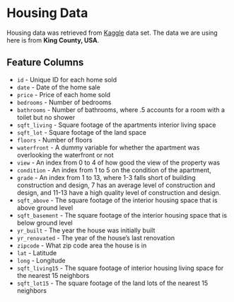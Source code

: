 # Housing Data

Housing data was retrieved from [Kaggle](https://www.kaggle.com/harlfoxem/housesalesprediction)
data set. The data we are using here is from **King County, USA**.

## Feature Columns

- `id` - Unique ID for each home sold
- `date` - Date of the home sale
- `price` - Price of each home sold
- `bedrooms` - Number of bedrooms
- `bathrooms` - Number of bathrooms, where .5 accounts for a room with a toilet but no shower
- `sqft_living` - Square footage of the apartments interior living space
- `sqft_lot` - Square footage of the land space
- `floors` - Number of floors
- `waterfront` - A dummy variable for whether the apartment was overlooking the waterfront or not
- `view` - An index from 0 to 4 of how good the view of the property was
- `condition` - An index from 1 to 5 on the condition of the apartment,
- `grade` - An index from 1 to 13, where 1-3 falls short of building construction and design, 7 has an average level of construction and design, and 11-13 have a high quality level of construction and design.
- `sqft_above` - The square footage of the interior housing space that is above ground level
- `sqft_basement` - The square footage of the interior housing space that is below ground level
- `yr_built` - The year the house was initially built
- `yr_renovated` - The year of the house’s last renovation
- `zipcode` - What zip code area the house is in
- `lat` - Latitude
- `long` - Longitude
- `sqft_living15` - The square footage of interior housing living space for the nearest 15 neighbors
- `sqft_lot15` - The square footage of the land lots of the nearest 15 neighbors
